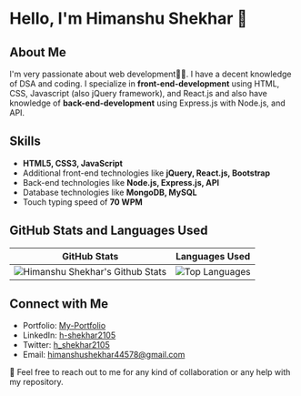 # Hello, I'm Himanshu Shekhar 👋

## About Me
I'm very passionate about web development🧑‍💻. I have a decent knowledge of DSA and coding. I specialize in **front-end-development** using HTML, CSS, Javascript (also jQuery framework), and React.js and also have knowledge of **back-end-development** using Express.js with Node.js, and API.

## Skills
- **HTML5, CSS3, JavaScript**
- Additional front-end technologies like **jQuery, React.js, Bootstrap**
- Back-end technologies like **Node.js, Express.js, API**
- Database technologies like **MongoDB, MySQL**
- Touch typing speed of **70 WPM**

## GitHub Stats and Languages Used

| GitHub Stats                                                                                | Languages Used                                      |
|---------------------------------------------------------------------------------------------|-----------------------------------------------------|
| ![Himanshu Shekhar's Github Stats](https://github-readme-stats.vercel.app/api?username=hshekhar101&show_icons=true&count_private=true&theme=radical) | ![Top Languages](https://github-readme-stats.vercel.app/api/top-langs/?username=hshekhar101&layout=compact&theme=radical) |


## Connect with Me
- Portfolio: [My-Portfolio](https://hshekhar.netlify.app/)<br>
- LinkedIn: [h-shekhar2105](https://linkedin.com/in/h-shekhar2105)<br>
- Twitter: [h_shekhar2105](https://twitter.com/h_shekhar2105)<br>
- Email: [himanshushekhar44578@gmail.com](mailto:himanshushekhar44578@gmail.com)<br>

🍵 Feel free to reach out to me for any kind of collaboration or any help with my repository.

